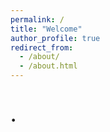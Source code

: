 ```yaml
---
permalink: /
title: "Welcome"
author_profile: true
redirect_from: 
  - /about/
  - /about.html
---
```


.
======


